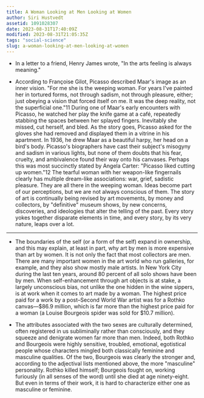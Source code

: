 ```yaml
---
title: A Woman Looking at Men Looking at Women
author: Siri Hustvedt
assetid: 1091028307
date: 2023-08-31T17:40:09Z
modified: 2023-08-31T21:05:35Z
tags: "social-science"
slug: a-woman-looking-at-men-looking-at-women
---
```


*  In a letter to a friend, Henry James wrote, "In the arts feeling is always meaning."

*  According to Françoise Gilot, Picasso described Maar's image as an inner vision. "For me she is the weeping woman. For years I've painted her in tortured forms, not through sadism, not through pleasure, either; just obeying a vision that forced itself on me. It was the deep reality, not the superficial one."11 During one of Maar's early encounters with Picasso, he watched her play the knife game at a café, repeatedly stabbing the spaces between her splayed fingers. Inevitably she missed, cut herself, and bled. As the story goes, Picasso asked for the gloves she had removed and displayed them in a vitrine in his apartment. In 1936, he drew Maar as a beautiful harpy, her head on a bird's body. Picasso's biographers have cast their subject's misogyny and sadism in various lights, but none of them doubts that his fear, cruelty, and ambivalence found their way onto his canvases. Perhaps this was most succinctly stated by Angela Carter: "Picasso liked cutting up women."12
   The tearful woman with her weapon-like fingernails clearly has multiple dream-like associations: war, grief, sadistic pleasure. They are all there in the weeping woman.
   Ideas become part of our perceptions, but we are not always conscious of them.
   The story of art is continually being revised by art movements, by money and collectors, by "definitive" museum shows, by new concerns, discoveries, and ideologies that alter the telling of the past. Every story yokes together disparate elements in time, and every story, by its very nature, leaps over a lot.

---

*  The boundaries of the self (or a form of the self) expand in ownership, and this may explain, at least in part, why art by men is more expensive than art by women. It is not only the fact that most collectors are men. There are many important women in the art world who run galleries, for example, and they also show mostly male artists. In New York City during the last ten years, around 80 percent of all solo shows have been by men. When self-enhancement through art objects is at stake, a largely unconscious bias, not unlike the one hidden in the wine sippers, is at work when it comes to art made by a woman. The highest price paid for a work by a post–Second World War artist was for a Rothko canvas—$86.9 million, which is far more than the highest price paid for a woman (a Louise Bourgeois spider was sold for $10.7 million).

*  The attributes associated with the two sexes are culturally determined, often registered in us subliminally rather than consciously, and they squeeze and denigrate women far more than men. Indeed, both Rothko and Bourgeois were highly sensitive, troubled, emotional, egotistical people whose characters mingled both classically feminine and masculine qualities. Of the two, Bourgeois was clearly the stronger and, according to the adjectival lists mentioned above, the more "masculine" personality. Rothko killed himself; Bourgeois fought on, working furiously (in all senses of the word) until she died at age ninety-eight. But even in terms of their work, it is hard to characterize either one as masculine or feminine.

